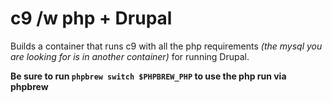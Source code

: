 # c9 /w php + Drupal
Builds a container that runs c9 with all the php requirements _(the mysql you are looking for is in another container)_ for running Drupal.

**Be sure to run `phpbrew switch $PHPBREW_PHP` to use the php run via phpbrew**

